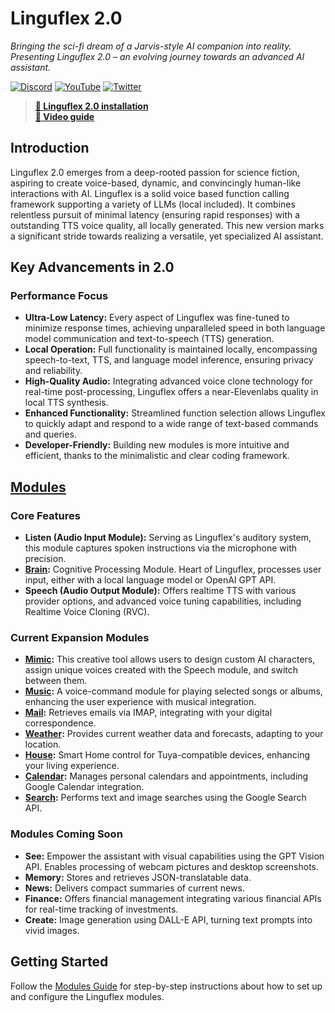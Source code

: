 # Linguflex 2.0

*Bringing the sci-fi dream of a Jarvis-style AI companion into reality. Presenting Linguflex 2.0 – an evolving journey towards an advanced AI assistant.*

[![Discord](https://img.shields.io/discord/1223234851914911754)](https://discord.gg/f556hqRjpv)
[![YouTube](https://img.shields.io/youtube/channel/subscribers/UCLeuwdsZO8txzFSSAeLjGlQ?style=social&label=Subscribe%20on%20YouTube)](https://www.youtube.com/channel/UCLeuwdsZO8txzFSSAeLjGlQ)
[![Twitter](https://img.shields.io/twitter/follow/yourtwitterhandle?style=social)](https://twitter.com/LonLigrin)

> **[📓 Linguflex 2.0 installation ](./docs/installation.md)**  
> **[🎥 Video guide ](https://www.youtube.com/watch?v=KJ4HQ5Ud9L8)**  


## Introduction

Linguflex 2.0 emerges from a deep-rooted passion for science fiction, aspiring to create voice-based, dynamic, and convincingly human-like interactions with AI. Linguflex is a solid voice based function calling framework supporting a variety of LLMs (local included). It combines relentless pursuit of minimal latency (ensuring rapid responses) with a outstanding TTS voice quality, all locally generated. This new version marks a significant stride towards realizing a versatile, yet specialized AI assistant.

## Key Advancements in 2.0

### Performance Focus
- **Ultra-Low Latency:** Every aspect of Linguflex was fine-tuned to minimize response times, achieving unparalleled speed in both language model communication and text-to-speech (TTS) generation.
- **Local Operation:** Full functionality is maintained locally, encompassing speech-to-text, TTS, and language model inference, ensuring privacy and reliability.
- **High-Quality Audio:** Integrating advanced voice clone technology for real-time post-processing, Linguflex offers a near-Elevenlabs quality in local TTS synthesis.
- **Enhanced Functionality:** Streamlined function selection allows Linguflex to quickly adapt and respond to a wide range of text-based commands and queries.
- **Developer-Friendly:** Building new modules is more intuitive and efficient, thanks to the minimalistic and clear coding framework.

## [Modules](./docs/modules.md)

### Core Features
- **Listen (Audio Input Module):** Serving as Linguflex's auditory system, this module captures spoken instructions via the microphone with precision.
- **[Brain](./docs/brain.md):** Cognitive Processing Module. Heart of Linguflex, processes user input, either with a local language model or OpenAI GPT API.
- **Speech (Audio Output Module):** Offers realtime TTS with various provider options, and advanced voice tuning capabilities, including Realtime Voice Cloning (RVC).

### Current Expansion Modules
- **[Mimic](./docs/mimic.md):** This creative tool allows users to design custom AI characters, assign unique voices created with the Speech module, and switch between them.
- **[Music](./docs/music.md):** A voice-command module for playing selected songs or albums, enhancing the user experience with musical integration.
- **[Mail](./docs/mail.md):** Retrieves emails via IMAP, integrating with your digital correspondence.
- **[Weather](./docs/weather.md):** Provides current weather data and forecasts, adapting to your location.
- **[House](./docs/house.md):** Smart Home control for Tuya-compatible devices, enhancing your living experience.
- **[Calendar](./docs/calendar.md):** Manages personal calendars and appointments, including Google Calendar integration.
- **[Search](./docs/search.md):** Performs text and image searches using the Google Search API.

### Modules Coming Soon
- **See:** Empower the assistant with visual capabilities using the GPT Vision API. Enables processing of webcam pictures and desktop screenshots.
- **Memory:** Stores and retrieves JSON-translatable data.
- **News:** Delivers compact summaries of current news.
- **Finance:** Offers financial management integrating various financial APIs for real-time tracking of investments.
- **Create:** Image generation using DALL-E API, turning text prompts into vivid images.

## Getting Started

Follow the [Modules Guide](./docs/modules.md) for step-by-step instructions about how to set up and configure the Linguflex modules.
